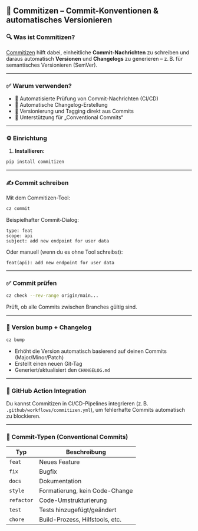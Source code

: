 ## 🚀 Commitizen – Commit-Konventionen & automatisches Versionieren

### 🔍 Was ist Commitizen?

[Commitizen](https://github.com/commitizen-tools/commitizen) hilft dabei, einheitliche **Commit-Nachrichten** zu schreiben und daraus automatisch **Versionen** und **Changelogs** zu generieren – z. B. für semantisches Versionieren (SemVer).

---

### ✅ Warum verwenden?

- 🚦 Automatisierte Prüfung von Commit-Nachrichten (CI/CD)
- 📝 Automatische Changelog-Erstellung
- 🔖 Versionierung und Tagging direkt aus Commits
- 🔧 Unterstützung für „Conventional Commits“

---

### ⚙️ Einrichtung

1. **Installieren:**

```bash
pip install commitizen
```

---

### ✍️ Commit schreiben

Mit dem Commitizen-Tool:

```bash
cz commit
```

Beispielhafter Commit-Dialog:
```
type: feat
scope: api
subject: add new endpoint for user data
```

Oder manuell (wenn du es ohne Tool schreibst):

```
feat(api): add new endpoint for user data
```

---

### ✅ Commit prüfen

```bash
cz check --rev-range origin/main...
```

Prüft, ob alle Commits zwischen Branches gültig sind.

---

### 🚀 Version bump + Changelog

```bash
cz bump
```

- Erhöht die Version automatisch basierend auf deinen Commits (Major/Minor/Patch)
- Erstellt einen neuen Git-Tag
- Generiert/aktualisiert den `CHANGELOG.md`

---

### 🔗 GitHub Action Integration

Du kannst Commitizen in CI/CD-Pipelines integrieren (z. B. `.github/workflows/commitizen.yml`), um fehlerhafte Commits automatisch zu blockieren.

---

### 📌 Commit-Typen (Conventional Commits)

| Typ      | Beschreibung                    |
|----------|---------------------------------|
| `feat`   | Neues Feature                   |
| `fix`    | Bugfix                          |
| `docs`   | Dokumentation                   |
| `style`  | Formatierung, kein Code-Change  |
| `refactor` | Code-Umstrukturierung        |
| `test`   | Tests hinzugefügt/geändert      |
| `chore`  | Build-Prozess, Hilfstools, etc. |
